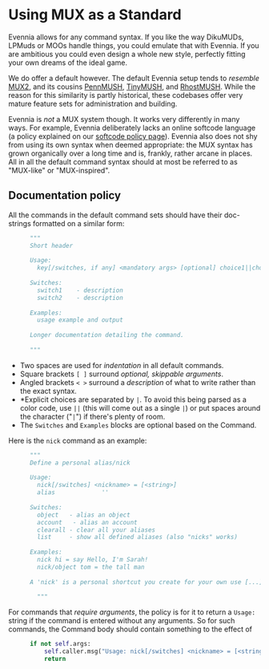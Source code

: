 # Using MUX as a Standard


Evennia allows for any command syntax. If you like the way DikuMUDs, LPMuds or MOOs handle things,
you could emulate that with Evennia. If you are ambitious you could even design a whole new style,
perfectly fitting your own dreams of the ideal game.

We do offer a default however. The default Evennia setup tends to *resemble*
[MUX2](http://www.tinymux.org/), and its cousins [PennMUSH](http://www.pennmush.org),
[TinyMUSH](http://tinymush.sourceforge.net/), and [RhostMUSH](http://www.rhostmush.org/). While the
reason for this similarity is partly historical, these codebases offer very mature feature sets for
administration and building.

Evennia is *not* a MUX system though. It works very differently in many ways. For example, Evennia
deliberately lacks an online softcode language (a policy explained on our [softcode policy
page](Soft-Code)). Evennia also does not shy from using its own syntax when deemed appropriate: the
MUX syntax has grown organically over a long time and is, frankly, rather arcane in places.  All in
all the default command syntax should at most be referred to as "MUX-like" or "MUX-inspired".

## Documentation policy

All the commands in the default command sets should have their doc-strings formatted on a similar
form:

```python
      """
      Short header
    
      Usage:
        key[/switches, if any] <mandatory args> [optional] choice1||choice2||choice3
    
      Switches:
        switch1    - description
        switch2    - description
    
      Examples:
        usage example and output
    
      Longer documentation detailing the command.
    
      """
```

- Two spaces are used for *indentation* in all default commands.
- Square brackets `[ ]` surround *optional, skippable arguments*.
- Angled brackets `< >` surround a _description_ of what to write rather than the exact syntax.
- *Explicit choices are separated by `|`. To avoid this being parsed as a color code, use `||` (this
will come out as a single `|`) or put spaces around the character ("` | `") if there's plenty of
room.
- The `Switches` and `Examples` blocks are optional based on the Command.

Here is the `nick` command as an example:

```python
      """
      Define a personal alias/nick
    
      Usage:
        nick[/switches] <nickname> = [<string>]
        alias             ''
    
      Switches:
        object   - alias an object
        account   - alias an account
        clearall - clear all your aliases
        list     - show all defined aliases (also "nicks" works)
    
      Examples:
        nick hi = say Hello, I'm Sarah!
        nick/object tom = the tall man
    
      A 'nick' is a personal shortcut you create for your own use [...]
    
        """
```

For commands that *require arguments*, the policy is for it to return a `Usage:` string if the
command is entered without any arguments. So for such commands, the Command body should contain
something to the effect of

```python
      if not self.args:
          self.caller.msg("Usage: nick[/switches] <nickname> = [<string>]")
          return
```
